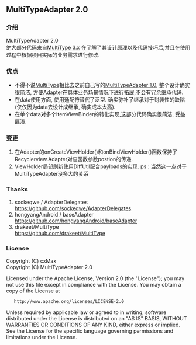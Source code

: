 ## MultiTypeAdapter 2.0

### 介绍
MultiTypeAdapter 2.0  
绝大部分代码来自[MultiType 3.x](https://github.com/drakeet/MultiType)
在了解了其设计原理以及代码技巧后,并且在使用过程中根据项目实际的业务需求进行修改.

### 优点
* 不得不说[MultiType](https://github.com/drakeet/MultiType)相比去之前自己写的[MultiTypeAdapter 1.0](https://github.com/cxMax/MultiTypeAdapter/tree/1.0), 整个设计确实很简洁, 方便Adapter在具体业务场景情况下进行拓展,不会有冗余继承代码.
* 在data使用方面, 使用通配符替代了泛型. 确实弥补了继承对于封装性的缺陷(仅仅因为data<T>去设计成继承, 确实成本太高).
* 在单个data对多个ItemViewBinder的转化实现,这部分代码确实很简洁, 受益匪浅.

### 变更
1. 在Adapter的onCreateViewHolder()和onBindViewHolder()函数保持了Recyclerview.Adapter对应函数参数postion的传递.
2. ViewHolder局部刷新使用DiffUtil配合payloads的实现. ps : 当然这一点对于MultiTypeAdapter没多大的关系

### Thanks  
1. sockeqwe / AdapterDelegates  
https://github.com/sockeqwe/AdapterDelegates  
2. hongyangAndroid / baseAdapter  
https://github.com/hongyangAndroid/baseAdapter  
3. drakeet/MultiType  
https://github.com/drakeet/MultiType  


### License
   Copyright (C) cxMax   
   Copyright (C) MultiTypeAdapter 2.0

   Licensed under the Apache License, Version 2.0 (the "License");
   you may not use this file except in compliance with the License.
   You may obtain a copy of the License at

       http://www.apache.org/licenses/LICENSE-2.0

   Unless required by applicable law or agreed to in writing, software
   distributed under the License is distributed on an "AS IS" BASIS,
   WITHOUT WARRANTIES OR CONDITIONS OF ANY KIND, either express or implied.
   See the License for the specific language governing permissions and
   limitations under the License.
